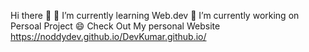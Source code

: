 Hi there 👋
🌱 I’m currently learning Web.dev 
🔭 I’m currently working on Persoal Project
😄 Check Out My personal Website https://noddydev.github.io/DevKumar.github.io/
